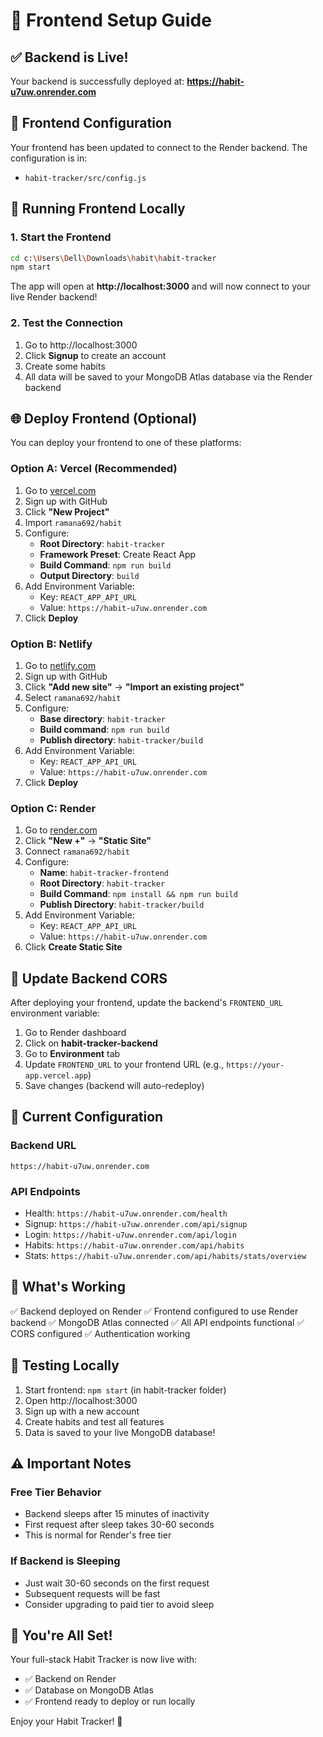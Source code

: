 # 🎨 Frontend Setup Guide

## ✅ Backend is Live!
Your backend is successfully deployed at: **https://habit-u7uw.onrender.com**

## 🔧 Frontend Configuration

Your frontend has been updated to connect to the Render backend. The configuration is in:
- `habit-tracker/src/config.js`

## 🚀 Running Frontend Locally

### 1. Start the Frontend
```bash
cd c:\Users\Dell\Downloads\habit\habit-tracker
npm start
```

The app will open at **http://localhost:3000** and will now connect to your live Render backend!

### 2. Test the Connection
1. Go to http://localhost:3000
2. Click **Signup** to create an account
3. Create some habits
4. All data will be saved to your MongoDB Atlas database via the Render backend

## 🌐 Deploy Frontend (Optional)

You can deploy your frontend to one of these platforms:

### Option A: Vercel (Recommended)
1. Go to [vercel.com](https://vercel.com)
2. Sign up with GitHub
3. Click **"New Project"**
4. Import `ramana692/habit`
5. Configure:
   - **Root Directory**: `habit-tracker`
   - **Framework Preset**: Create React App
   - **Build Command**: `npm run build`
   - **Output Directory**: `build`
6. Add Environment Variable:
   - Key: `REACT_APP_API_URL`
   - Value: `https://habit-u7uw.onrender.com`
7. Click **Deploy**

### Option B: Netlify
1. Go to [netlify.com](https://netlify.com)
2. Sign up with GitHub
3. Click **"Add new site"** → **"Import an existing project"**
4. Select `ramana692/habit`
5. Configure:
   - **Base directory**: `habit-tracker`
   - **Build command**: `npm run build`
   - **Publish directory**: `habit-tracker/build`
6. Add Environment Variable:
   - Key: `REACT_APP_API_URL`
   - Value: `https://habit-u7uw.onrender.com`
7. Click **Deploy**

### Option C: Render
1. Go to [render.com](https://render.com)
2. Click **"New +"** → **"Static Site"**
3. Connect `ramana692/habit`
4. Configure:
   - **Name**: `habit-tracker-frontend`
   - **Root Directory**: `habit-tracker`
   - **Build Command**: `npm install && npm run build`
   - **Publish Directory**: `habit-tracker/build`
5. Add Environment Variable:
   - Key: `REACT_APP_API_URL`
   - Value: `https://habit-u7uw.onrender.com`
6. Click **Create Static Site**

## 🔄 Update Backend CORS

After deploying your frontend, update the backend's `FRONTEND_URL` environment variable:

1. Go to Render dashboard
2. Click on **habit-tracker-backend**
3. Go to **Environment** tab
4. Update `FRONTEND_URL` to your frontend URL (e.g., `https://your-app.vercel.app`)
5. Save changes (backend will auto-redeploy)

## 📝 Current Configuration

### Backend URL
```
https://habit-u7uw.onrender.com
```

### API Endpoints
- Health: `https://habit-u7uw.onrender.com/health`
- Signup: `https://habit-u7uw.onrender.com/api/signup`
- Login: `https://habit-u7uw.onrender.com/api/login`
- Habits: `https://habit-u7uw.onrender.com/api/habits`
- Stats: `https://habit-u7uw.onrender.com/api/habits/stats/overview`

## 🎯 What's Working

✅ Backend deployed on Render
✅ Frontend configured to use Render backend
✅ MongoDB Atlas connected
✅ All API endpoints functional
✅ CORS configured
✅ Authentication working

## 🧪 Testing Locally

1. Start frontend: `npm start` (in habit-tracker folder)
2. Open http://localhost:3000
3. Sign up with a new account
4. Create habits and test all features
5. Data is saved to your live MongoDB database!

## ⚠️ Important Notes

### Free Tier Behavior
- Backend sleeps after 15 minutes of inactivity
- First request after sleep takes 30-60 seconds
- This is normal for Render's free tier

### If Backend is Sleeping
- Just wait 30-60 seconds on the first request
- Subsequent requests will be fast
- Consider upgrading to paid tier to avoid sleep

## 🎉 You're All Set!

Your full-stack Habit Tracker is now live with:
- ✅ Backend on Render
- ✅ Database on MongoDB Atlas
- ✅ Frontend ready to deploy or run locally

Enjoy your Habit Tracker! 🚀
